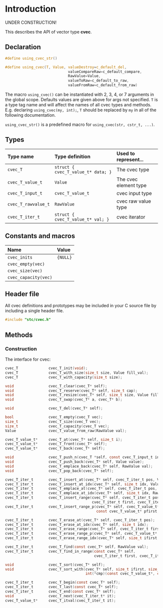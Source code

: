 # Introduction

UNDER CONSTRUCTION!

This describes the API of vector type **cvec**.

## Declaration

```c
#define using_cvec_str()

#define using_cvec(T, Value, valueDestroy=c_default_del,
                             valueCompareRaw=c_default_compare,
                             RawValue=Value,
                             valueToRaw=c_default_to_raw,
                             valueFromRaw=c_default_from_raw)
```
The macro `using_cvec()` can be instantiated with 2, 3, 4, or 7 arguments in the global scope.
Defaults values are given above for args not specified. `T` is a type tag name and
will affect the names of all cvec types and methods. E.g. declaring `using_cvec(my, int);`, `T` should
be replaced by `my` in all of the following documentation.

`using_cvec_str()` is a predefined macro for `using_cvec(str, cstr_t, ...)`.

## Types

| Type name            | Type definition                        | Used to represent...                |
|:---------------------|:---------------------------------------|:------------------------------------|
| `cvec_T`             | `struct { cvec_T_value_t* data; }`     | The cvec type                       |
| `cvec_T_value_t`     | `Value`                                | The cvec element type               |
| `cvec_T_input_t`     | `cvec_T_value_t`                       | cvec input type                     |
| `cvec_T_rawvalue_t`  | `RawValue`                             | cvec raw value type                 |
| `cvec_T_iter_t`      | `struct { cvec_T_value_t* val; }`      | cvec iterator                       |

## Constants and macros

| Name                       | Value            |
|:---------------------------|:-----------------|
|  `cvec_inits`              | `{NULL}`         |
|  `cvec_empty(vec)`         |                  |
|  `cvec_size(vec)`          |                  |
|  `cvec_capacity(vec)`      |                  |


## Header file

All cvec definitions and prototypes may be included in your C source file by including a single header file.

```c
#include "stc/cvec.h"
```
## Methods

### Construction

The interface for cvec:
```c
cvec_T              cvec_T_init(void);
cvec_T              cvec_T_with_size(size_t size, Value fill_val);
cvec_T              cvec_T_with_capacity(size_t size);

void                cvec_T_clear(cvec_T* self);
void                cvec_T_reserve(cvec_T* self, size_t cap);
void                cvec_T_resize(cvec_T* self, size_t size, Value fill_val);
void                cvec_T_swap(cvec_T* a, cvec_T* b);

void                cvec_T_del(cvec_T* self);

bool                cvec_T_empty(cvec_T vec);
size_t              cvec_T_size(cvec_T vec);
size_t              cvec_T_capacity(cvec_T vec);
Value               cvec_T_value_from_raw(RawValue val);

cvec_T_value_t*     cvec_T_at(cvec_T* self, size_t i);
cvec_T_value_t*     cvec_T_front(cvec_T* self);
cvec_T_value_t*     cvec_T_back(cvec_T* self);

void                cvec_T_push_n(cvec_T *self, const cvec_T_input_t in[], size_t size);
void                cvec_T_push_back(cvec_T* self, Value value);
void                cvec_T_emplace_back(cvec_T* self, RawValue val);
void                cvec_T_pop_back(cvec_T* self);

cvec_T_iter_t       cvec_T_insert_at(cvec_T* self, cvec_T_iter_t pos, Value value);
cvec_T_iter_t       cvec_T_insert_at_idx(cvec_T* self, size_t idx, Value value);
cvec_T_iter_t       cvec_T_emplace_at(cvec_T* self, cvec_T_iter_t pos, RawValue val);
cvec_T_iter_t       cvec_T_emplace_at_idx(cvec_T* self, size_t idx, RawValue val);
cvec_T_iter_t       cvec_T_insert_range(cvec_T* self, cvec_T_iter_t pos,
                                        cvec_T_iter_t first, cvec_T_iter_t finish);
cvec_T_iter_t       cvec_T_insert_range_p(cvec_T* self, cvec_T_value_t* pos,
                                          const cvec_T_value_t* pfirst, const cvec_T_value_t* pfinish);

cvec_T_iter_t       cvec_T_erase_at(cvec_T* self, cvec_T_iter_t pos);
cvec_T_iter_t       cvec_T_erase_at_idx(cvec_T* self, size_t idx);
cvec_T_iter_t       cvec_T_erase_range(cvec_T* self, cvec_T_iter_t first, cvec_T_iter_t finish);
cvec_T_iter_t       cvec_T_erase_range_p(cvec_T* self, cvec_T_value_t* first, cvec_T_value_t* finish);
cvec_T_iter_t       cvec_T_erase_range_idx(cvec_T* self, size_t ifirst, size_t ifinish);

cvec_T_iter_t       cvec_T_find(const cvec_T* self, RawValue val);
cvec_T_iter_t       cvec_T_find_in_range(const cvec_T* self,
                                         cvec_T_iter_t first, cvec_T_iter_t finish, RawValue val);

void                cvec_T_sort(cvec_T* self);
void                cvec_T_sort_with(cvec_T* self, size_t ifirst, size_t ifinish,
                                     int(*cmp)(const cvec_T_value_t*, const cvec_T_value_t*));

cvec_T_iter_t       cvec_T_begin(const cvec_T* self);
cvec_T_iter_t       cvec_T_last(const cvec_T* self);
cvec_T_iter_t       cvec_T_end(const cvec_T* self);
void                cvec_T_next(cvec_T_iter_t* it);
cvec_T_value_t*     cvec_T_itval(cvec_T_iter_t it);
```

